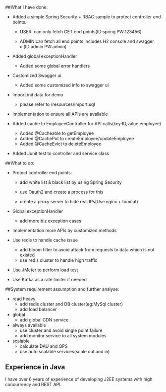 ##What I have done:
  - Added a simple Spring Security + RBAC sample to protect controller end points. 
      - USER: can only fetch GET end points(ID:spring PW:123456)

      - ADMIN:can fetch all end points includes H2 console and swagger ui(ID:admin PW:admin)

  - Added global exceptionHandler
      - Added some global error handlers
  - Customized Swagger ui
      - Added some customized info to swagger ui
  - Import init data for demo
      - please refer to /resources/import.sql
  - Implementation to ensure all APIs are available
  - Added cache to EmployeeController for API calls(key:ID,value:employee)
      - Added @Cacheable to getEmployee
      - Added @CachePut to createEmployee/updateEmployee
      - Added @CacheEvict to deleteEmployee
  - Added Junit test to controller and service class

##What to do:
  - Protect controller end points. 
      - add white list & black list by using Spring Security 

      - use Oauth2 and create a process for this
      
      - create a proxy server to hide real IPs(Use nginx + tomcat)

  - Global exceptionHandler
      - add more biz exception cases
  - Implementation more APIs by customized methods
  - Use redis to handle cache issue
      - add bloom filter to avoid attack from requests to data which is not existed
      - use redis cluster to handle high traffic 
  - Use JMeter to perform load test
  - Use Kafka as a rate limiter if needed

##System requirement assumption and further analyse:
  - read heavy
      - add redis cluster and DB cluster(eg:MySql cluster)
      - add load balancer
  - global
      - add global CDN service 
  - always available
      - use cluster and avoid single point failure
      - add monitor service to all system modules
  - scalable
      - calculate DAU and QPS
      - use auto scalable services(scale out and in)
## Experience in Java

I have over 6 years of experience of developing J2EE systems with high concurrency and REST API.